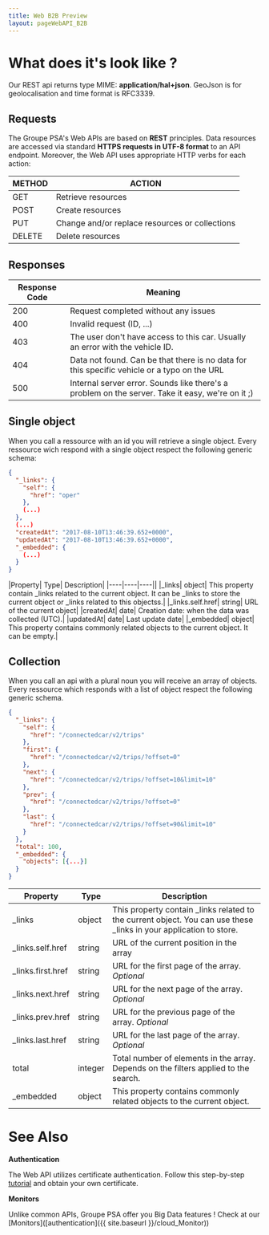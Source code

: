 ```yaml
---
title: Web B2B Preview
layout: pageWebAPI_B2B
---
```

# What does it's look like ?

Our REST api returns type MIME: **application/hal+json**. GeoJson is for geolocalisation and time format is RFC3339.

## Requests

The Groupe PSA's Web APIs are based on **REST** principles. Data resources are accessed via standard **HTTPS requests in UTF-8 format** to an API endpoint. Moreover, the Web API uses appropriate HTTP verbs for each action:


<table class="largertable">
  <thead>
    <tr>
      <th>METHOD</th>
      <th>ACTION</th>
    </tr>
  </thead>
  <tbody>
    <tr>
      <td><span class="verb get">GET</span></td>
      <td>Retrieve resources</td>
    </tr>
    <tr>
      <td><span class="verb post">POST</span></td>
      <td>Create resources</td>
    </tr>
    <tr>
      <td><span class="verb put">PUT</span></td>
      <td>Change and/or replace resources or collections</td>
    </tr>
    <tr>
      <td><span class="verb verbdelete">DELETE</span></td>
      <td>Delete resources</td>
    </tr>
  </tbody>
</table>

## Responses

|Response Code| Meaning|
|----|----|
|200| Request completed without any issues|
|400| Invalid request (ID, ...) |
|403|	The user don't have access to this car. Usually an error with the vehicle ID.|
|404| Data not found. Can be that there is no data for this specific vehicle or a typo on the URL |
|500| Internal server error. Sounds like there's a problem on the server. Take it easy, we're on it ;)|

## Single object

When you call a ressource with an id you will retrieve a single object. Every ressource wich respond with a single object respect the following generic schema:

```json
{
  "_links": {
    "self": {
      "href": "oper"
    },
    (...)
  },
  (...)
  "createdAt": "2017-08-10T13:46:39.652+0000",
  "updatedAt": "2017-08-10T13:46:39.652+0000",
  "_embedded": {
    (...)
  }
}
```


|Property|	Type|	Description|
|----|----|----||
|_links|	object|	This property contain _links related to the current object. It can be _links to store the current object or _links related to this objectss.|
|_links.self.href|	string|	URL of the current object|
|createdAt|	date| Creation date: when the data was collected (UTC).|
|updatedAt|	date| Last update date|
|_embedded|	object|	This property contains commonly related objects to the current object. It can be empty.|

## Collection

When you call an api with a plural noun you will receive an array of objects. Every ressource which responds with a list of object respect the following generic schema.

```json
{
  "_links": {
    "self": {
      "href": "/connectedcar/v2/trips"
    },
    "first": {
      "href": "/connectedcar/v2/trips/?offset=0"
    },
    "next": {
      "href": "/connectedcar/v2/trips/?offset=10&limit=10"
    },
    "prev": {
      "href": "/connectedcar/v2/trips/?offset=0"
    },
    "last": {
      "href": "/connectedcar/v2/trips/?offset=90&limit=10"
    }
  },
  "total": 100,
  "_embedded": {
    "objects": [{...}]
  }
}
```

|Property|	Type|	Description|
|----|----|----|
|_links|	object|	This property contain _links related to the current object. You can use these _links in your application to store.|
|_links.self.href|	string|	URL of the current position in the array|
|_links.first.href|	string|	URL for the first page of the array. *Optional*|
|_links.next.href|	string|	URL for the next page of the array. *Optional*|
|_links.prev.href|	string|	URL for the previous page of the array. *Optional*|
|_links.last.href|	string|	URL for the last page of the array. *Optional*|
|total|	integer|	Total number of elements in the array. Depends on the filters applied to the search.|
|_embedded|	object| This property contains commonly related objects to the current object. |


# See Also

**Authentication**

The Web API utilizes certificate authentication. Follow this step-by-step [tutorial]({{site.baseurl}}/cloud_authentication_B2B) and obtain your own certificate.

**Monitors**

Unlike common APIs, Groupe PSA offer you Big Data features ! Check at our [Monitors]([authentication]({{ site.baseurl }}/cloud_Monitor))
